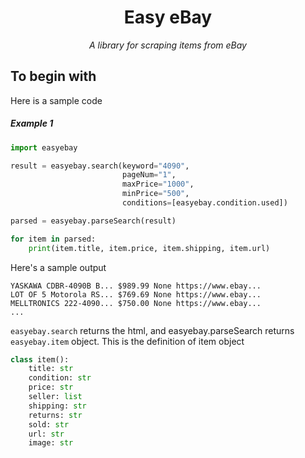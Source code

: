 <center>

# Easy eBay

*A library for scraping items from eBay*

</center>

## To begin with

Here is a sample code

##### Example 1

```python
import easyebay

result = easyebay.search(keyword="4090",
                         pageNum="1",
                         maxPrice="1000",
                         minPrice="500",
                         conditions=[easyebay.condition.used])

parsed = easyebay.parseSearch(result)

for item in parsed:
    print(item.title, item.price, item.shipping, item.url)
```

Here's a sample output

```text
YASKAWA CDBR-4090B B... $989.99 None https://www.ebay...
LOT OF 5 Motorola RS... $769.69 None https://www.ebay...
MELLTRONICS 222-4090... $750.00 None https://www.ebay...
...
```

`easyebay.search` returns the html, and easyebay.parseSearch returns `easyebay.item` object. This is the definition of
item object

```python
class item():
    title: str
    condition: str
    price: str
    seller: list
    shipping: str
    returns: str
    sold: str
    url: str
    image: str
```